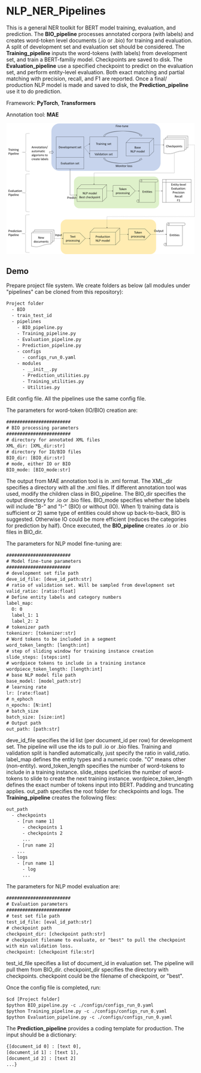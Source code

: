 # NLP_NER_Pipelines
This is a general NER toolkit for BERT model training, evaluation, and prediction. The **BIO_pipeline** processes annotated corpora (with labels) and creates word-token level documents (.io or .bio) for training and evaluation. A split of development set and evaluation set should be considered. The **Training_pipeline** inputs the word-tokens (with labels) from development set, and train a BERT-familiy model. Checkpoints are saved to disk. The **Evaluation_pipeline** use a specified checkpoint to predict on the evaluation set, and perform entity-level evaluation. Both exact matching and partial matching with precision, recall, and F1 are reported. Once a final/ production NLP model is made and saved to disk, the **Prediction_pipeline** use it to do prediction. 

Framework: **PyTorch**, **Transformers**

Annotation tool: **MAE**

![alt text](https://github.com/daviden1013/NLP_NER_Pipelines/blob/main/Pipelines%20diagram.png)

## Demo
Prepare project file system. We create folders as below (all modules under "pipelines" can be cloned from this repository):
```
Project folder
  - BIO
  - train_test_id
  - pipelines
    - BIO_pipeline.py
    - Training_pipeline.py
    - Evaluation_pipeline.py
    - Prediction_pipeline.py
    - configs
      - configs_run_0.yaml
    - modules
      - __init__.py
      - Prediction_utilities.py
      - Training_utilities.py
      - Utilities.py
```
Edit config file. All the pipelines use the same config file. 

The parameters for word-token (IO/BIO) creation are:
```
########################
# BIO processing parameters
########################
# directory for annotated XML files
XML_dir: [XML_dir:str]
# directory for IO/BIO files
BIO_dir: [BIO_dir:str]
# mode, either IO or BIO
BIO_mode: [BIO_mode:str]
```
The output from MAE annotation tool is in .xml format. The XML_dir specifies a directory with all the .xml files. If different annotation tool was used, modify the children class in BIO_pipeline. The BIO_dir specifies the output directory for .io or .bio files. BIO_mode specifies whether the labels will include "B-" and "I-" (BIO) or without (IO). When 1) training data is sufficient or 2) same type of entities could show up back-to-back, BIO is suggested. Otherwise IO could be more efficient (reduces the categories for prediction by half). Once executed, the **BIO_pipeline** creates .io or .bio files in BIO_dir. 

The parameters for NLP model fine-tuning are:
```
########################
# Model fine-tune parameters
########################
# development set file path
deve_id_file: [deve_id_path:str]
# ratio of validation set. Will be sampled from development set
valid_ratio: [ratio:float]
# Define entity labels and category numbers
label_map: 
  O: 0
  label_1: 1
  label_2: 2
# tokenizer path
tokenizer: [tokenizer:str]
# Word tokens to be included in a segment
word_token_length: [length:int]
# step of sliding window for training instance creation
slide_steps: [steps:int]
# wordpiece tokens to include in a training instance
wordpiece_token_length: [length:int]
# base NLP model file path
base_model: [model_path:str]
# learning rate
lr: [rate:float]
# n_ephoch
n_epochs: [N:int]
# batch_size
batch_size: [size:int]
# Output path
out_path: [path:str]
```
deve_id_file specifies the id list (per document_id per row) for development set. The pipeline will use the ids to pull .io or .bio files. Training and validation split is handled automatically, just specify the ratio in valid_ratio. label_map defines the entity types and a numeric code. "O" means other (non-entity). word_token_length specifies the number of word-tokens to include in a training instance. slide_steps speficies the number of word-tokens to slide to create the next training instance. wordpiece_token_length defines the exact number of tokens input into BERT. Padding and truncating applies. out_path specifies the root folder for checkpoints and logs. The **Training_pipeline** creates the following files:
```
out_path
  - checkpoints
    - [run name 1]
      - checkpoints 1
      - checkpoints 2
      ...
    - [run name 2]
    ...
  - logs
    - [run name 1]
      - log
      ...
```
The parameters for NLP model evaluation are:
```
########################
# Evaluation parameters
########################
# test set file path
test_id_file: [eval_id_path:str]
# checkpoint path
checkpoint_dir: [checkpoint path:str]
# checkpoint filename to evaluate, or "best" to pull the checkpoint with min validation loss.
checkpoint: [checkpoint file:str]
```
test_id_file specifies a list of document_id in evaluation set. The pipeline will pull them from BIO_dir. checkpoint_dir specifies the directory with checkpoints. checkpoint could be the filename of checkpoint, or "best". 

Once the config file is completed, run:
```
$cd [Project folder]
$python BIO_pipeline.py -c ./configs/configs_run_0.yaml
$python Training_pipeline.py -c ./configs/configs_run_0.yaml
$python Evaluation_pipeline.py -c ./configs/configs_run_0.yaml
```

The **Prediction_pipeline** provides a coding template for production. The input should be a dictionary:
```
{[document_id 0] : [text 0],
[document_id 1] : [text 1],
[document_id 2] : [text 2]
...}
```
